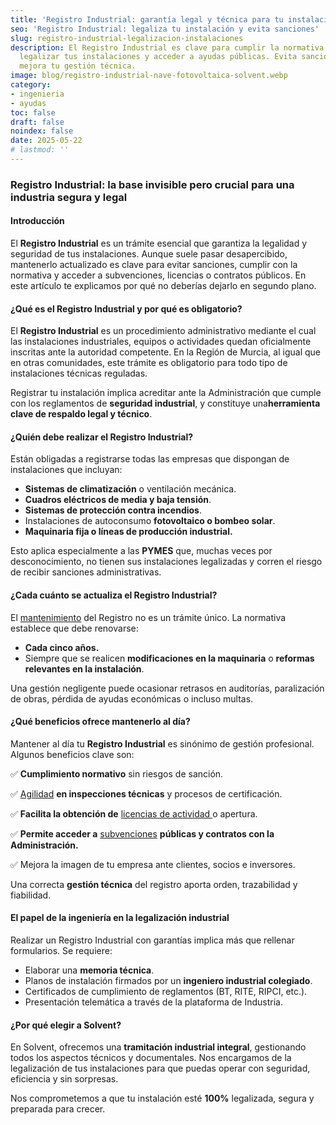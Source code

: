 ```yaml
---
title: 'Registro Industrial: garantía legal y técnica para tu instalación'
seo: 'Registro Industrial: legaliza tu instalación y evita sanciones'
slug: registro-industrial-legalizacion-instalaciones
description: El Registro Industrial es clave para cumplir la normativa,
  legalizar tus instalaciones y acceder a ayudas públicas. Evita sanciones y
  mejora tu gestión técnica.
image: blog/registro-industrial-nave-fotovoltaica-solvent.webp
category:
- ingenieria
- ayudas
toc: false
draft: false
noindex: false
date: 2025-05-22
# lastmod: ''
---
```

### Registro Industrial: la base invisible pero crucial para una industria segura y legal

#### Introducción

El **Registro Industrial** es un trámite esencial que garantiza la legalidad y seguridad de tus instalaciones. Aunque suele pasar desapercibido, mantenerlo actualizado es clave para evitar sanciones, cumplir con la normativa y acceder a subvenciones, licencias o contratos públicos. En este artículo te explicamos por qué no deberías dejarlo en segundo plano.

#### ¿Qué es el Registro Industrial y por qué es obligatorio?

El **Registro Industrial** es un procedimiento administrativo mediante el cual las instalaciones industriales, equipos o actividades quedan oficialmente inscritas ante la autoridad competente. En la Región de Murcia, al igual que en otras comunidades, este trámite es obligatorio para todo tipo de instalaciones técnicas reguladas.

Registrar tu instalación implica acreditar ante la Administración que cumple con los reglamentos de **seguridad industrial**, y constituye una**herramienta clave de respaldo legal y técnico**.

#### ¿Quién debe realizar el Registro Industrial?

Están obligadas a registrarse todas las empresas que dispongan de instalaciones que incluyan:

- **Sistemas de climatización** o ventilación mecánica.
- **Cuadros eléctricos de media y baja tensión**.
- **Sistemas de protección contra incendios**.
- Instalaciones de autoconsumo **fotovoltaico o bombeo solar**.
- **Maquinaria fija o líneas de producción industrial.**

Esto aplica especialmente a las **PYMES** que, muchas veces por desconocimiento, no tienen sus instalaciones legalizadas y corren el riesgo de recibir sanciones administrativas.

#### ¿Cada cuánto se actualiza el Registro Industrial?

El [mantenimiento](/necesita-mantenimiento-instalacion-solar-fotovoltaica/) del Registro no es un trámite único. La normativa establece que debe renovarse:

- **Cada cinco años.**
- Siempre que se realicen **modificaciones en la maquinaria** o **reformas relevantes en la instalación**.

Una gestión negligente puede ocasionar retrasos en auditorías, paralización de obras, pérdida de ayudas económicas o incluso multas.

#### ¿Qué beneficios ofrece mantenerlo al día?

Mantener al día tu **Registro Industrial** es sinónimo de gestión profesional. Algunos beneficios clave son:

✅ **Cumplimiento normativo** sin riesgos de sanción.

✅ [Agilidad](/auditoria-energetica-industrial-eficiencia-costes/) **en inspecciones técnicas** y procesos de certificación.

✅ **Facilita la obtención de** [licencias de actividad ](/licencia-actividad-apertura/)o apertura.

✅ **Permite acceder a** [subvenciones](/subvencion-2025-fotovoltaica/) **públicas y contratos con la Administración.**

✅ Mejora la imagen de tu empresa ante clientes, socios e inversores.

Una correcta **gestión técnica** del registro aporta orden, trazabilidad y fiabilidad.

#### El papel de la ingeniería en la legalización industrial

Realizar un Registro Industrial con garantías implica más que rellenar formularios. Se requiere:

- Elaborar una **memoria técnica**.
- Planos de instalación firmados por un **ingeniero industrial colegiado**.
- Certificados de cumplimiento de reglamentos (BT, RITE, RIPCI, etc.).
- Presentación telemática a través de la plataforma de Industria.

#### ¿Por qué elegir a Solvent?

En Solvent, ofrecemos una **tramitación industrial integral**, gestionando todos los aspectos técnicos y documentales. Nos encargamos de la legalización de tus instalaciones para que puedas operar con seguridad, eficiencia y sin sorpresas.

Nos comprometemos a que tu instalación esté **100%** legalizada, segura y preparada para crecer.

 
